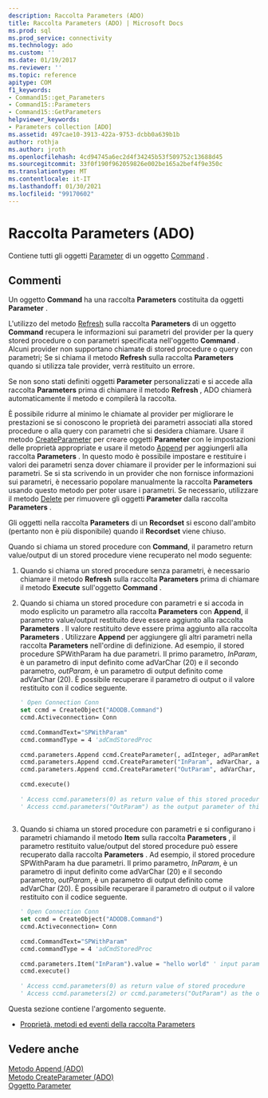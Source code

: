 ```yaml
---
description: Raccolta Parameters (ADO)
title: Raccolta Parameters (ADO) | Microsoft Docs
ms.prod: sql
ms.prod_service: connectivity
ms.technology: ado
ms.custom: ''
ms.date: 01/19/2017
ms.reviewer: ''
ms.topic: reference
apitype: COM
f1_keywords:
- Command15::get_Parameters
- Command15::Parameters
- Command15::GetParameters
helpviewer_keywords:
- Parameters collection [ADO]
ms.assetid: 497cae10-3913-422a-9753-dcbb0a639b1b
author: rothja
ms.author: jroth
ms.openlocfilehash: 4cd94745a6ec2d4f34245b53f509752c13688d45
ms.sourcegitcommit: 33f0f190f962059826e002be165a2bef4f9e350c
ms.translationtype: MT
ms.contentlocale: it-IT
ms.lasthandoff: 01/30/2021
ms.locfileid: "99170602"
---
```

# <a name="parameters-collection-ado"></a>Raccolta Parameters (ADO)
Contiene tutti gli oggetti [Parameter](./parameter-object.md) di un oggetto [Command](./command-object-ado.md) .  
  
## <a name="remarks"></a>Commenti  
 Un oggetto **Command** ha una raccolta **Parameters** costituita da oggetti **Parameter** .  
  
 L'utilizzo del metodo [Refresh](./refresh-method-ado.md) sulla raccolta **Parameters** di un oggetto **Command** recupera le informazioni sui parametri del provider per la query stored procedure o con parametri specificata nell'oggetto **Command** . Alcuni provider non supportano chiamate di stored procedure o query con parametri; Se si chiama il metodo **Refresh** sulla raccolta **Parameters** quando si utilizza tale provider, verrà restituito un errore.  
  
 Se non sono stati definiti oggetti **Parameter** personalizzati e si accede alla raccolta **Parameters** prima di chiamare il metodo **Refresh** , ADO chiamerà automaticamente il metodo e compilerà la raccolta.  
  
 È possibile ridurre al minimo le chiamate al provider per migliorare le prestazioni se si conoscono le proprietà dei parametri associati alla stored procedure o alla query con parametri che si desidera chiamare. Usare il metodo [CreateParameter](./createparameter-method-ado.md) per creare oggetti **Parameter** con le impostazioni delle proprietà appropriate e usare il metodo [Append](./append-method-ado.md) per aggiungerli alla raccolta **Parameters** . In questo modo è possibile impostare e restituire i valori dei parametri senza dover chiamare il provider per le informazioni sui parametri. Se si sta scrivendo in un provider che non fornisce informazioni sui parametri, è necessario popolare manualmente la raccolta **Parameters** usando questo metodo per poter usare i parametri. Se necessario, utilizzare il metodo [Delete](./delete-method-ado-parameters-collection.md) per rimuovere gli oggetti **Parameter** dalla raccolta **Parameters** .  
  
 Gli oggetti nella raccolta **Parameters** di un **Recordset** si escono dall'ambito (pertanto non è più disponibile) quando il **Recordset** viene chiuso.  
  
 Quando si chiama un stored procedure con **Command**, il parametro return value/output di un stored procedure viene recuperato nel modo seguente:  
  
1.  Quando si chiama un stored procedure senza parametri, è necessario chiamare il metodo **Refresh** sulla raccolta **Parameters** prima di chiamare il metodo **Execute** sull'oggetto **Command** .  
  
2.  Quando si chiama un stored procedure con parametri e si accoda in modo esplicito un parametro alla raccolta **Parameters** con **Append**, il parametro value/output restituito deve essere aggiunto alla raccolta **Parameters** . Il valore restituito deve essere prima aggiunto alla raccolta **Parameters** . Utilizzare **Append** per aggiungere gli altri parametri nella raccolta **Parameters** nell'ordine di definizione. Ad esempio, il stored procedure SPWithParam ha due parametri. Il primo parametro, *InParam*, è un parametro di input definito come adVarChar (20) e il secondo parametro, *outParam*, è un parametro di output definito come adVarChar (20). È possibile recuperare il parametro di output o il valore restituito con il codice seguente.  
  
    ```vb
    ' Open Connection Conn  
    set ccmd = CreateObject("ADODB.Command")  
    ccmd.Activeconnection= Conn  
  
    ccmd.CommandText="SPWithParam"  
    ccmd.commandType = 4 'adCmdStoredProc  
  
    ccmd.parameters.Append ccmd.CreateParameter(, adInteger, adParamReturnValue, , NULL)   ' return value  
    ccmd.parameters.Append ccmd.CreateParameter("InParam", adVarChar, adParamInput, 20, "hello world")   ' input parameter  
    ccmd.parameters.Append ccmd.CreateParameter("OutParam", adVarChar, adParamOutput, 20, NULL)   ' output parameter  
  
    ccmd.execute()  
  
    ' Access ccmd.parameters(0) as return value of this stored procedure  
    ' Access ccmd.parameters("OutParam") as the output parameter of this stored procedure.  
  
    ```  
  
3.  Quando si chiama un stored procedure con parametri e si configurano i parametri chiamando il metodo **Item** sulla raccolta **Parameters** , il parametro restituito value/output del stored procedure può essere recuperato dalla raccolta **Parameters** . Ad esempio, il stored procedure SPWithParam ha due parametri. Il primo parametro, *InParam*, è un parametro di input definito come adVarChar (20) e il secondo parametro, *outParam*, è un parametro di output definito come adVarChar (20). È possibile recuperare il parametro di output o il valore restituito con il codice seguente.  
  
    ```vb
    ' Open Connection Conn  
    set ccmd = CreateObject("ADODB.Command")  
    ccmd.Activeconnection= Conn  
  
    ccmd.CommandText="SPWithParam"  
    ccmd.commandType = 4 'adCmdStoredProc  
  
    ccmd.parameters.Item("InParam").value = "hello world" ' input parameter  
    ccmd.execute()  
  
    ' Access ccmd.parameters(0) as return value of stored procedure  
    ' Access ccmd.parameters(2) or ccmd.parameters("OutParam") as the output parameter.  
    ```  
  
 Questa sezione contiene l'argomento seguente.  
  
-   [Proprietà, metodi ed eventi della raccolta Parameters](./parameters-collection-properties-methods-and-events.md)  
  
## <a name="see-also"></a>Vedere anche  
 [Metodo Append (ADO)](./append-method-ado.md)   
 [Metodo CreateParameter (ADO)](./createparameter-method-ado.md)   
 [Oggetto Parameter](./parameter-object.md)